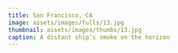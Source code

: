 ```yaml
---
title: San Francisco, CA
image: assets/images/fulls/13.jpg
thumbnail: assets/images/thumbs/13.jpg
caption: A distant ship's smoke on the horizon
---
```

